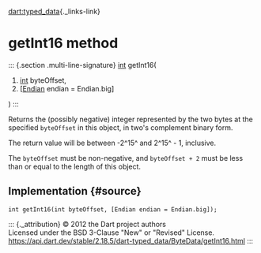 [dart:typed\_data](../../dart-typed_data/dart-typed_data-library){._links-link}

getInt16 method
===============

::: {.section .multi-line-signature}
[int](../../dart-core/int-class) getInt16(

1.  [int](../../dart-core/int-class) byteOffset,
2.  \[[Endian](../endian-class) endian = Endian.big\]

)
:::

Returns the (possibly negative) integer represented by the two bytes at
the specified `byteOffset` in this object, in two\'s complement binary
form.

The return value will be between -2^15^ and 2^15^ - 1, inclusive.

The `byteOffset` must be non-negative, and `byteOffset + 2` must be less
than or equal to the length of this object.

Implementation {#source}
--------------

``` {.language-dart data-language="dart"}
int getInt16(int byteOffset, [Endian endian = Endian.big]);
```

::: {._attribution}
© 2012 the Dart project authors\
Licensed under the BSD 3-Clause \"New\" or \"Revised\" License.\
<https://api.dart.dev/stable/2.18.5/dart-typed_data/ByteData/getInt16.html>
:::
